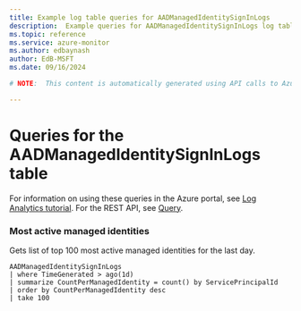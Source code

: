 ```yaml
---
title: Example log table queries for AADManagedIdentitySignInLogs
description:  Example queries for AADManagedIdentitySignInLogs log table
ms.topic: reference
ms.service: azure-monitor
ms.author: edbaynash
author: EdB-MSFT
ms.date: 09/16/2024

# NOTE:  This content is automatically generated using API calls to Azure. Any edits made on these files will be overwritten in the next run of the script. 

---
```


# Queries for the AADManagedIdentitySignInLogs table

For information on using these queries in the Azure portal, see [Log Analytics tutorial](/azure/azure-monitor/logs/log-analytics-tutorial). For the REST API, see [Query](/rest/api/loganalytics/query).


### Most active managed identities  


Gets list of top 100 most active managed identities for the last day.  

```query
AADManagedIdentitySignInLogs
| where TimeGenerated > ago(1d)
| summarize CountPerManagedIdentity = count() by ServicePrincipalId
| order by CountPerManagedIdentity desc
| take 100
```

